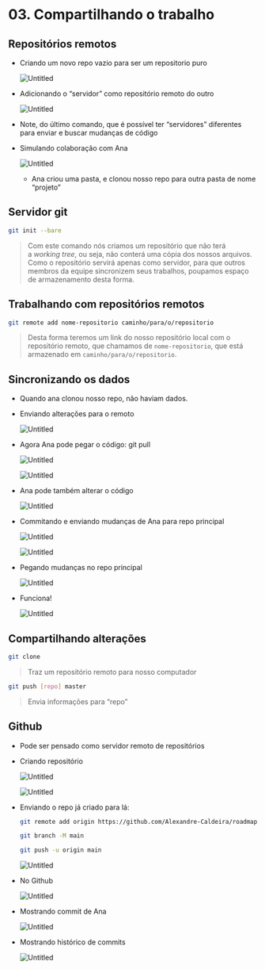 # 03. Compartilhando o trabalho

## Repositórios remotos

- Criando um novo repo vazio para ser um repositorio puro
    
    ![Untitled](03%20Compartilhando%20o%20trabalho/Untitled.png)
    
- Adicionando o “servidor” como repositório remoto do outro
    
    ![Untitled](03%20Compartilhando%20o%20trabalho/Untitled%201.png)
    
- Note, do último comando, que é possível ter “servidores” diferentes para enviar e buscar mudanças de código
- Simulando colaboração com Ana
    
    ![Untitled](03%20Compartilhando%20o%20trabalho/Untitled%202.png)
    
    - Ana criou uma pasta, e clonou nosso repo para outra pasta de nome “projeto”
    

## Servidor git

```bash
git init --bare
```

> Com este comando nós criamos um repositório que não terá a *working tree*, ou seja, não conterá uma cópia dos nossos arquivos. Como o repositório servirá apenas como servidor, para que outros membros da equipe sincronizem seus trabalhos, poupamos espaço de armazenamento desta forma.
> 

## Trabalhando com repositórios remotos

```bash
git remote add nome-repositorio caminho/para/o/repositorio
```

> Desta forma teremos um link do nosso repositório local com o repositório remoto, que chamamos de `nome-repositorio`, que está armazenado em `caminho/para/o/repositorio`.
> 

## Sincronizando os dados

- Quando ana clonou nosso repo, não haviam dados.
- Enviando alterações para o remoto
    
    ![Untitled](03%20Compartilhando%20o%20trabalho/Untitled%203.png)
    
- Agora Ana pode pegar o código: git pull
    
    ![Untitled](03%20Compartilhando%20o%20trabalho/Untitled%204.png)
    
    ![Untitled](03%20Compartilhando%20o%20trabalho/Untitled%205.png)
    
- Ana pode também alterar o código
    
    ![Untitled](03%20Compartilhando%20o%20trabalho/Untitled%206.png)
    
- Commitando e enviando mudanças de Ana para repo principal
    
    ![Untitled](03%20Compartilhando%20o%20trabalho/Untitled%207.png)
    
    ![Untitled](03%20Compartilhando%20o%20trabalho/Untitled%208.png)
    
- Pegando mudanças no repo principal
    
    ![Untitled](03%20Compartilhando%20o%20trabalho/Untitled%209.png)
    
- Funciona!
    
    ![Untitled](03%20Compartilhando%20o%20trabalho/Untitled%2010.png)
    

## Compartilhando alterações

```bash
git clone
```

> Traz um repositório remoto para nosso computador
> 

```bash
git push [repo] master
```

> Envia informações para “repo”
> 

## Github

- Pode ser pensado como servidor remoto de repositórios
- Criando repositório
    
    ![Untitled](03%20Compartilhando%20o%20trabalho/Untitled%2011.png)
    
    ![Untitled](03%20Compartilhando%20o%20trabalho/Untitled%2012.png)
    
- Enviando o repo já criado para lá:
    
    ```bash
    git remote add origin https://github.com/Alexandre-Caldeira/roadmap-estagio.git
    ```
    
    ```bash
    git branch -M main
    ```
    
    ```bash
    git push -u origin main
    ```
    
    ![Untitled](03%20Compartilhando%20o%20trabalho/Untitled%2013.png)
    
- No Github
    
    ![Untitled](03%20Compartilhando%20o%20trabalho/Untitled%2014.png)
    
- Mostrando commit de Ana
    
    ![Untitled](03%20Compartilhando%20o%20trabalho/Untitled%2015.png)
    
- Mostrando histórico de commits
    
    ![Untitled](03%20Compartilhando%20o%20trabalho/Untitled%2016.png)